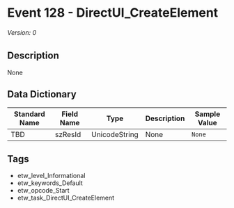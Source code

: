# Event 128 - DirectUI_CreateElement
###### Version: 0

## Description
None

## Data Dictionary
|Standard Name|Field Name|Type|Description|Sample Value|
|---|---|---|---|---|
|TBD|szResId|UnicodeString|None|`None`|

## Tags
* etw_level_Informational
* etw_keywords_Default
* etw_opcode_Start
* etw_task_DirectUI_CreateElement